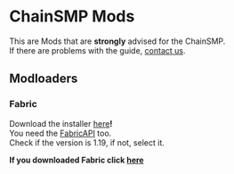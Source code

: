 # ChainSMP Mods
This are Mods that are **strongly** advised for the ChainSMP.  <br/>
If there are problems with the guide, [contact us](https://discord.gg/7V6Dpt5cDq).
## Modloaders
### Fabric
Download the installer [here](https://fabricmc.net/use/installer/)**!**<br/>
You need the [FabricAPI](https://www.curseforge.com/minecraft/mc-mods/fabric-api/download/3759491/file) too. <br/>
Check if the version is 1.19, if not, select it. <br/>

**If you downloaded Fabric click [here](https://github.com/D1p4k/ChainSMPGuide/blob/main/EN/Fabric/ChainSMPMods.md)**



